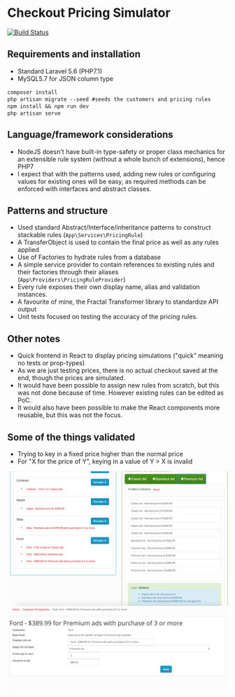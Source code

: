 # Checkout Pricing Simulator

[![Build Status](https://travis-ci.org/chalcedonyt/seek-intv.svg?branch=master)](https://travis-ci.org/chalcedonyt/seek-intv)

## Requirements and installation

* Standard Laravel 5.6 (PHP7.1)
* MySQL5.7 for JSON column type
```
composer install
php artisan migrate --seed #seeds the customers and pricing rules
npm install && npm run dev
php artisan serve
```

## Language/framework considerations

* NodeJS doesn't have built-in type-safety or proper class mechanics for an extensible rule system (without a whole bunch of extensions), hence PHP7
* I expect that with the patterns used, adding new rules or configuring values for existing ones will be easy, as required methods can be enforced with interfaces and abstract classes.

## Patterns and structure

* Used standard Abstract/Interface/inheritance patterns to construct stackable rules (`App\Services\PricingRule`)
* A TransferObject is used to contain the final price as well as any rules applied
* Use of Factories to hydrate rules from a database
* A simple service provider to contain references to existing rules and their factories through their aliases (`App\Providers\PricingRuleProvider`)
* Every rule exposes their own display name, alias and validation instances.
* A favourite of mine, the Fractal Transformer library to standardize API output
* Unit tests focused on testing the accuracy of the pricing rules.

## Other notes

* Quick frontend in React to display pricing simulations ("quick" meaning no tests or prop-types)
* As we are just testing prices, there is no actual checkout saved at the end, though the prices are simulated.
* It would have been possible to assign new rules from scratch, but this was not done because of time. However existing rules can be edited as PoC.
* It would also have been possible to make the React components more reusable, but this was not the focus.

## Some of the things validated
* Trying to key in a fixed price higher than the normal price
* For "X for the price of Y", keying in a value of Y > X is invalid

![simulator](https://github.com/chalcedonyt/seek-intv/blob/master/simulator.png?raw=true)
![rule browser](https://github.com/chalcedonyt/seek-intv/blob/master/rules.png?raw=true)
